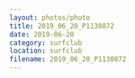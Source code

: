 ```yaml
---
layout: photos/photo
title: 2019_06_20_P1130872
date: 2019-06-20
category: surfclub
location: surfclub
filename: 2019_06_20_P1130872
---
```

